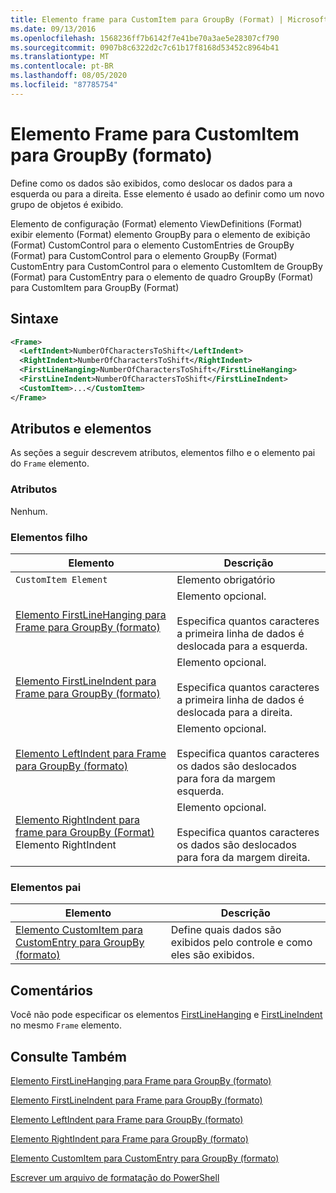 ```yaml
---
title: Elemento frame para CustomItem para GroupBy (Format) | Microsoft Docs
ms.date: 09/13/2016
ms.openlocfilehash: 1568236ff7b6142f7e41be70a3ae5e28307cf790
ms.sourcegitcommit: 0907b8c6322d2c7c61b17f8168d53452c8964b41
ms.translationtype: MT
ms.contentlocale: pt-BR
ms.lasthandoff: 08/05/2020
ms.locfileid: "87785754"
---
```

# <a name="frame-element-for-customitem-for-groupby-format"></a>Elemento Frame para CustomItem para GroupBy (formato)

Define como os dados são exibidos, como deslocar os dados para a esquerda ou para a direita. Esse elemento é usado ao definir como um novo grupo de objetos é exibido.

Elemento de configuração (Format) elemento ViewDefinitions (Format) exibir elemento (Format) elemento GroupBy para o elemento de exibição (Format) CustomControl para o elemento CustomEntries de GroupBy (Format) para CustomControl para o elemento GroupBy (Format) CustomEntry para CustomControl para o elemento CustomItem de GroupBy (Format) para CustomEntry para o elemento de quadro GroupBy (Format) para CustomItem para GroupBy (Format)

## <a name="syntax"></a>Sintaxe

```xml
<Frame>
  <LeftIndent>NumberOfCharactersToShift</LeftIndent>
  <RightIndent>NumberOfCharactersToShift</RightIndent>
  <FirstLineHanging>NumberOfCharactersToShift</FirstLineHanging>
  <FirstLineIndent>NumberOfCharactersToShift</FirstLineIndent>
  <CustomItem>...</CustomItem>
</Frame>
```

## <a name="attributes-and-elements"></a>Atributos e elementos

As seções a seguir descrevem atributos, elementos filho e o elemento pai do `Frame` elemento.

### <a name="attributes"></a>Atributos

Nenhum.

### <a name="child-elements"></a>Elementos filho

|Elemento|Descrição|
|-------------|-----------------|
|`CustomItem Element`|Elemento obrigatório|
|[Elemento FirstLineHanging para Frame para GroupBy (formato)](./firstlinehanging-element-for-frame-for-groupby-format.md)|Elemento opcional.<br /><br /> Especifica quantos caracteres a primeira linha de dados é deslocada para a esquerda.|
|[Elemento FirstLineIndent para Frame para GroupBy (formato)](./firstlineindent-element-for-frame-for-groupby-format.md)|Elemento opcional.<br /><br /> Especifica quantos caracteres a primeira linha de dados é deslocada para a direita.|
|[Elemento LeftIndent para Frame para GroupBy (formato)](./leftindent-element-for-frame-for-groupby-format.md)|Elemento opcional.<br /><br /> Especifica quantos caracteres os dados são deslocados para fora da margem esquerda.|
|[Elemento RightIndent para frame para GroupBy (Format)](./rightindent-element-for-frame-for-groupby-format.md) Elemento RightIndent|Elemento opcional.<br /><br /> Especifica quantos caracteres os dados são deslocados para fora da margem direita.|

### <a name="parent-elements"></a>Elementos pai

|Elemento|Descrição|
|-------------|-----------------|
|[Elemento CustomItem para CustomEntry para GroupBy (formato)](./customitem-element-for-customentry-for-groupby-format.md)|Define quais dados são exibidos pelo controle e como eles são exibidos.|

## <a name="remarks"></a>Comentários

Você não pode especificar os elementos [FirstLineHanging](./firstlinehanging-element-for-frame-for-groupby-format.md) e [FirstLineIndent](./firstlineindent-element-for-frame-for-groupby-format.md) no mesmo `Frame` elemento.

## <a name="see-also"></a>Consulte Também

[Elemento FirstLineHanging para Frame para GroupBy (formato)](./firstlinehanging-element-for-frame-for-groupby-format.md)

[Elemento FirstLineIndent para Frame para GroupBy (formato)](./firstlineindent-element-for-frame-for-groupby-format.md)

[Elemento LeftIndent para Frame para GroupBy (formato)](./leftindent-element-for-frame-for-groupby-format.md)

[Elemento RightIndent para Frame para GroupBy (formato)](./rightindent-element-for-frame-for-groupby-format.md)

[Elemento CustomItem para CustomEntry para GroupBy (formato)](./customitem-element-for-customentry-for-groupby-format.md)

[Escrever um arquivo de formatação do PowerShell](./writing-a-powershell-formatting-file.md)
